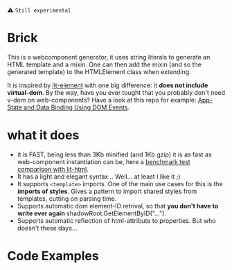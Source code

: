  :warning: ```Still experimental```

# Brick

This is a webcomponent generator, it uses string literals to generate an HTML template and a mixin.
One can then add the mixin (and so the generated template) to the HTMLElement class when extending.

It is inspired by [lit-element]() with one big difference: it **does not include virtual-dom**.
By the way, have you ever tought that you probably don't need v-dom on web-components? 
Have a look at this repo for example: [App-State and Data Binding Using DOM Events](https://github.com/WebComponentHelpers/StateElement).


# what it does

 - it is FAST, being less than 3Kb minified (and 1Kb gzip) it is as fast as web-component instantiation can be,
here a [benchmark test comparison with lit-html]().
 - It has a light and elegant syntax... Well... at least I like it ;)
 - It supports ```<template>``` imports. One of the main use cases for this is the **imports of styles**. Gives a pattern to import shared
styles from templates, cutting on parsing time.
 - Supports automatic dom element-ID retrival, so that **you don't have to write ever again** shadowRoot.GetElementByID("..."). 
 - Supports automatic reflection of html-attribute to properties. But who doesn't these days...


# Code Examples


